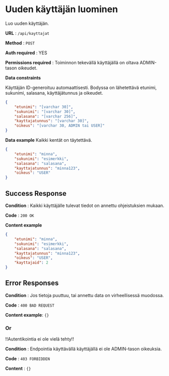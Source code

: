 # Uuden käyttäjän luominen

Luo uuden käyttäjän.

**URL** : `/api/kayttajat`

**Method** : `POST`

**Auth required** : YES

**Permissions required** : Toiminnon tekevällä käyttäjällä on oltava ADMIN-tason oikeudet. 

**Data constraints**

Käyttäjän ID-generoituu automaattisesti. Bodyssa on lähetettävä etunimi, sukunimi, salasana, käyttäjätunnus ja oikeudet.

```json
{
    "etunimi": "[varchar 30]",
    "sukunimi": "[varchar 30]",
    "salasana": "[varchar 256]",
    "kayttajatunnus": "[varchar 30]",
    "oikeus": "[varchar 30, ADMIN tai USER]"
}
```

**Data example** Kaikki kentät on täytettävä.

```json
{
    "etunimi": "minna",
    "sukunimi": "esimerkki",
    "salasana": "salasana",
    "kayttajatunnus": "minna123",
    "oikeus": "USER"
}
```

## Success Response

**Condition** : Kaikki käyttäjälle tulevat tiedot on annettu ohjeistuksien mukaan.

**Code** : `200 OK`

**Content example**

```json
{
    "etunimi": "minna",
    "sukunimi": "esimerkki",
    "salasana": "salasana",
    "kayttajatunnus": "minna123",
    "oikeus": "USER",
    "kayttajaid": 2
}
```

## Error Responses

**Condition** : Jos tietoja puuttuu, tai annettu data on virheellisessä muodossa.

**Code** : `400 BAD REQUEST`

**Content example**: `{}`

### Or

!!Autentikointia ei ole vielä tehty!!

**Condition** : Endpointia käyttävällä käyttäjällä ei ole ADMIN-tason oikeuksia.

**Code** : `403 FORBIDDEN`

**Content** : `{}`